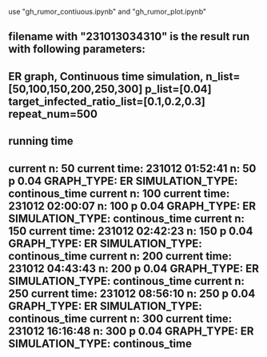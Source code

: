 use "gh_rumor_contiuous.ipynb" and "gh_rumor_plot.ipynb"

filename with "231013034310" is the result run with following parameters:
-------------
ER graph, 
Continuous time simulation,
n_list=[50,100,150,200,250,300]
p_list=[0.04]
target_infected_ratio_list=[0.1,0.2,0.3]
repeat_num=500
-------------

running time
-------------
current n: 50 
 current time: 231012 01:52:41
n:  50 p 0.04 GRAPH_TYPE:  ER SIMULATION_TYPE:  continous_time
current n: 100 
 current time: 231012 02:00:07
n:  100 p 0.04 GRAPH_TYPE:  ER SIMULATION_TYPE:  continous_time
current n: 150 
 current time: 231012 02:42:23
n:  150 p 0.04 GRAPH_TYPE:  ER SIMULATION_TYPE:  continous_time
current n: 200 
 current time: 231012 04:43:43
n:  200 p 0.04 GRAPH_TYPE:  ER SIMULATION_TYPE:  continous_time
current n: 250 
 current time: 231012 08:56:10
n:  250 p 0.04 GRAPH_TYPE:  ER SIMULATION_TYPE:  continous_time
current n: 300 
 current time: 231012 16:16:48
n:  300 p 0.04 GRAPH_TYPE:  ER SIMULATION_TYPE:  continous_time
-------------



